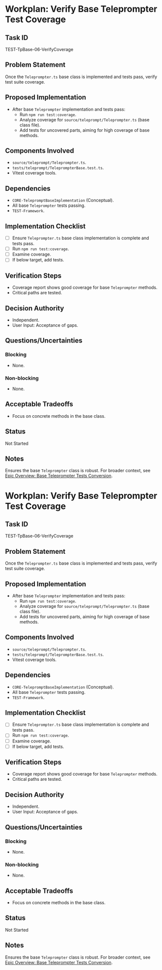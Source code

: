 # Workplan: Verify Base Teleprompter Test Coverage

## Task ID
TEST-TpBase-06-VerifyCoverage

## Problem Statement
Once the `Teleprompter.ts` base class is implemented and tests pass, verify test suite coverage.

## Proposed Implementation
- After base `Teleprompter` implementation and tests pass:
    - Run `npm run test:coverage`.
    - Analyze coverage for `source/teleprompt/Teleprompter.ts` (base class file).
    - Add tests for uncovered parts, aiming for high coverage of base methods.

## Components Involved
- `source/teleprompt/Teleprompter.ts`.
- `tests/teleprompt/TeleprompterBase.test.ts`.
- Vitest coverage tools.

## Dependencies
- `CORE-TelepromptBaseImplementation` (Conceptual).
- All base `Teleprompter` tests passing.
- `TEST-Framework`.

## Implementation Checklist
- [ ] Ensure `Teleprompter.ts` base class implementation is complete and tests pass.
- [ ] Run `npm run test:coverage`.
- [ ] Examine coverage.
- [ ] If below target, add tests.

## Verification Steps
- Coverage report shows good coverage for base `Teleprompter` methods.
- Critical paths are tested.

## Decision Authority
- Independent.
- User Input: Acceptance of gaps.

## Questions/Uncertainties
### Blocking
- None.
### Non-blocking
- None.

## Acceptable Tradeoffs
- Focus on concrete methods in the base class.

## Status
Not Started

## Notes
Ensures the base `Teleprompter` class is robust.
For broader context, see [Epic Overview: Base Teleprompter Tests Conversion](../../docs/planning/workplans/TEST-TelepromptBaseTests.md).
# Workplan: Verify Base Teleprompter Test Coverage

## Task ID
TEST-TpBase-06-VerifyCoverage

## Problem Statement
Once the `Teleprompter.ts` base class is implemented and tests pass, verify test suite coverage.

## Proposed Implementation
- After base `Teleprompter` implementation and tests pass:
    - Run `npm run test:coverage`.
    - Analyze coverage for `source/teleprompt/Teleprompter.ts` (base class file).
    - Add tests for uncovered parts, aiming for high coverage of base methods.

## Components Involved
- `source/teleprompt/Teleprompter.ts`.
- `tests/teleprompt/TeleprompterBase.test.ts`.
- Vitest coverage tools.

## Dependencies
- `CORE-TelepromptBaseImplementation` (Conceptual).
- All base `Teleprompter` tests passing.
- `TEST-Framework`.

## Implementation Checklist
- [ ] Ensure `Teleprompter.ts` base class implementation is complete and tests pass.
- [ ] Run `npm run test:coverage`.
- [ ] Examine coverage.
- [ ] If below target, add tests.

## Verification Steps
- Coverage report shows good coverage for base `Teleprompter` methods.
- Critical paths are tested.

## Decision Authority
- Independent.
- User Input: Acceptance of gaps.

## Questions/Uncertainties
### Blocking
- None.
### Non-blocking
- None.

## Acceptable Tradeoffs
- Focus on concrete methods in the base class.

## Status
Not Started

## Notes
Ensures the base `Teleprompter` class is robust.
For broader context, see [Epic Overview: Base Teleprompter Tests Conversion](../../docs/planning/workplans/TEST-TelepromptBaseTests.md).